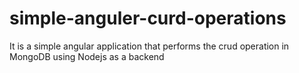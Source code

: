 # simple-anguler-curd-operations
It is a simple angular application that performs the crud operation in MongoDB using Nodejs as a backend
